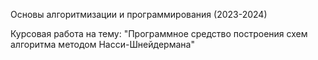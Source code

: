 Основы алгоритмизации и программирования (2023-2024)

Курсовая работа на тему: 
"Программное средство построения схем алгоритма методом Насси-Шнейдермана"
